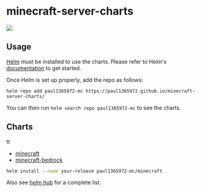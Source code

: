 # minecraft-server-charts

[![](https://github.com/paul1365972/minecraft-server-charts/workflows/Release%20Charts/badge.svg?branch=master)](https://github.com/paul1365972/minecraft-server-charts/actions)

## Usage

[Helm](https://helm.sh) must be installed to use the charts.
Please refer to Helm's [documentation](https://helm.sh/docs/) to get started.

Once Helm is set up properly, add the repo as follows:

```console
helm repo add paul1365972-mc https://paul1365972.github.io/minecraft-server-charts/
```

You can then run `helm search repo paul1365972-mc` to see the charts.

## Charts
tt
* [minecraft](https://github.com/paul1365972/minecraft-server-charts/tree/master/charts/minecraft)
* [minecraft-bedrock](https://github.com/paul1365972/minecraft-server-charts/tree/master/charts/minecraft-bedrock)

```bash
helm install --name your-release paul1365972-mc/minecraft
```

Also see [helm hub](https://hub.helm.sh/charts/paul1365972-mc) for a complete list.
